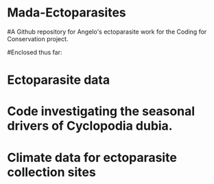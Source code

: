# Mada-Ectoparasites

#A Github repository for Angelo's ectoparasite work for the Coding for Conservation project. 

#Enclosed thus far:
#   Ectoparasite data
#   Code investigating the seasonal drivers of Cyclopodia dubia.

#   Climate data for ectoparasite collection sites
